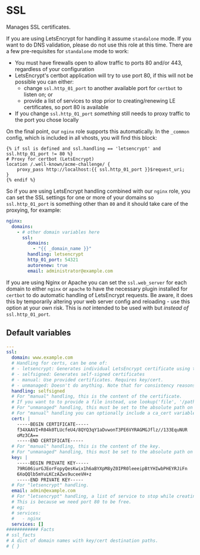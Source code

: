 # SSL
Manages SSL certificates.

<!--TOC-->
<!--ENDTOC-->

If you are using LetsEncrypt for handling it assume `standalone` mode. If you want to do DNS validation, please do not use this role at this time. There are a few pre-requisites for `standalone` mode to work:

* You must have firewalls open to allow traffic to ports 80 and/or 443, regardless of your configuration
* LetsEncrypt's certbot application will try to use port 80, if this will not be possible you can either:
  * change `ssl.http_01_port` to another available port for `certbot` to listen on; or
  * provide a list of services to stop prior to creating/renewing LE certificates, so port 80 is available
* If you change `ssl.http_01_port` *something* still needs to proxy traffic to the port you chose locally

On the final point, our `nginx` role supports this automatically. In the `_common` config, which is included in all vhosts, you will find this block:

```
{% if ssl is defined and ssl.handling == 'letsencrypt' and ssl.http_01_port != 80 %}
# Proxy for certbot (LetsEncrypt)
location /.well-known/acme-challenge/ {
    proxy_pass http://localhost:{{ ssl.http_01_port }}$request_uri;
}
{% endif %}
```

So if you are using LetsEncrypt handling combined with our `nginx` role, you can set the SSL settings for one or more of your domains so `ssl.http_01_port` is something other than `80` and it should take care of the proxying, for example:

```yaml
nginx:
  domains:
    - # other domain variables here
      ssl:
        domains:
          - "{{ _domain_name }}"
        handling: letsencrypt
        http_01_port: 54321
        autorenew: true
        email: administrator@example.com
```

If you are using Nginx or Apache you can set the `ssl.web_server` for each domain to either `nginx` or `apache` to have the necessary plugin installed for `certbot` to do automatic handling of LetsEncrypt requests. Be aware, it does this by temporarily altering your web server config and reloading - use this option at your own risk. This is *not* intended to be used with but *instead of* `ssl.http_01_port`.

<!--ROLEVARS-->
## Default variables
```yaml
---
ssl:
  domain: www.example.com
  # Handling for certs, can be one of:
  # - letsencrypt: Generates individual LetsEncrypt certificate using the HTTP challenge
  # - selfsigned: Generates self-signed certificates
  # - manual: Use provided certificates. Requires key/cert.
  # - unmanaged: Doesn't do anything. Note that for consistency reasons, key/cert paths are still needed.
  handling: selfsigned
  # For "manual" handling, this is the content of the certificate.
  # If you want to to provide a file instead, use lookup('file', '/path/on/the/controller') as the value.
  # For "unmanaged" handling, this must be set to the absolute path on the target.
  # For "manual" handling you can optionally include a ca_cert variable if your CA cert must be a separate file.
  cert: |
    -----BEGIN CERTIFICATE-----
    f34XAAVI+R04k0TLUcfeU4/8QYQ3qY1aDvwonT3PE6VYRAGMGJflz//133EquNUR
    oMz3CA==
    -----END CERTIFICATE-----
  # For "manual" handling, this is the content of the key.
  # For "unmanaged" handling, this must be set to the absolute path on the target.
  key: |
    -----BEGIN PRIVATE KEY-----
    79RG06iurGJEorFopyQesKwix1h6aBYXpM8yZ0IPR0leeeipBtYHIwbPHEYRJiFn
    6XoQQlb5mYuLKCzAZws9uceeVH+z
    -----END PRIVATE KEY-----
  # For "letsencrypt" handling.
  email: admin@example.com
  # For "letsencrypt" handling, a list of service to stop while creating the certificate.
  # This is because we need port 80 to be free.
  # eg;
  # services:
  #   - nginx
  services: []
############ Facts
# ssl_facts
# A dict of domain names with key/cert destination paths.
# { }

```

<!--ENDROLEVARS-->
